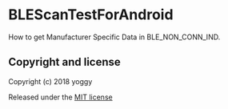 BLEScanTestForAndroid
====
How to get Manufacturer Specific Data in BLE_NON_CONN_IND.

Copyright and license
----
Copyright (c) 2018 yoggy

Released under the [MIT license](LICENSE)
